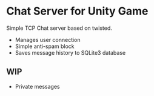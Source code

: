# Chat Server for Unity Game

Simple TCP Chat server based on twisted.

- Manages user connection
- Simple anti-spam block
- Saves message history to SQLite3 database

## WIP

- Private messages
  
